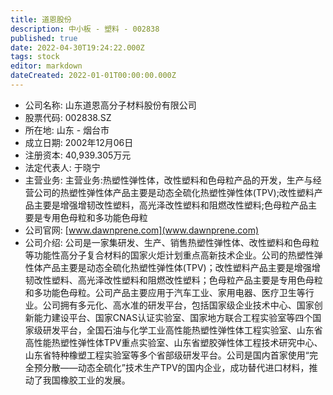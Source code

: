 ```yaml
---
title: 道恩股份
description: 中小板 - 塑料 - 002838
published: true
date: 2022-04-30T19:24:22.000Z
tags: stock
editor: markdown
dateCreated: 2022-01-01T00:00:00.000Z
---
```


- 公司名称: 山东道恩高分子材料股份有限公司
- 股票代码: 002838.SZ
- 所在地: 山东 - 烟台市
- 成立日期: 2002年12月06日
- 注册资本: 40,939.305万元
- 法定代表人: 于晓宁
- 主营业务: 主营业务:热塑性弹性体，改性塑料和色母粒产品的开发，生产与经营公司的热塑性弹性体产品主要是动态全硫化热塑性弹性体(TPV);改性塑料产品主要是增强增韧改性塑料，高光泽改性塑料和阻燃改性塑料;色母粒产品主要是专用色母粒和多功能色母粒
- 公司官网: [www.dawnprene.com](www.dawnprene.com)
- 公司介绍: 公司是一家集研发、生产、销售热塑性弹性体、改性塑料和色母粒等功能性高分子复合材料的国家火炬计划重点高新技术企业。公司的热塑性弹性体产品主要是动态全硫化热塑性弹性体(TPV)；改性塑料产品主要是增强增韧改性塑料、高光泽改性塑料和阻燃改性塑料；色母粒产品主要是专用色母粒和多功能色母粒。公司产品主要应用于汽车工业、家用电器、医疗卫生等行业。公司拥有多元化、高水准的研发平台，包括国家级企业技术中心、国家创新能力建设平台、国家CNAS认证实验室、国家地方联合工程实验室等四个国家级研发平台，全国石油与化学工业高性能热塑性弹性体工程实验室、山东省高性能热塑性弹性体TPV重点实验室、山东省塑胶弹性体工程技术研究中心、山东省特种橡塑工程实验室等多个省部级研发平台。公司是国内首家使用“完全预分散——动态全硫化”技术生产TPV的国内企业，成功替代进口材料，推动了我国橡胶工业的发展。



